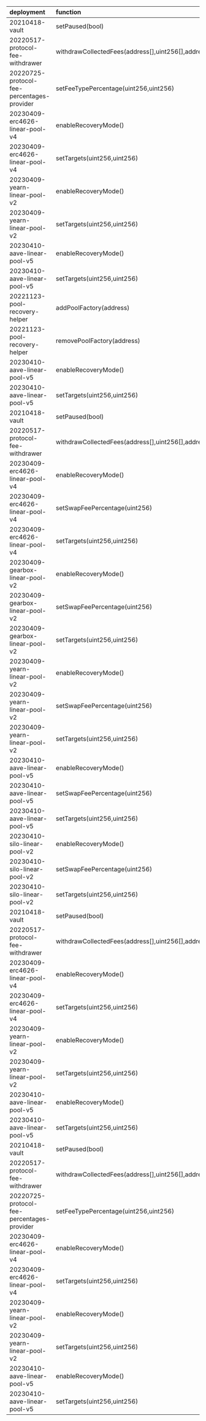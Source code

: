 | deployment                                 | function                                           | role                                                               | chain    | caller              | caller_address                             |
|:-------------------------------------------|:---------------------------------------------------|:-------------------------------------------------------------------|:---------|:--------------------|:-------------------------------------------|
| 20210418-vault                             | setPaused(bool)                                    | 0xb5593fe09464f360ecf835d5b9319ce69900ae1b29d13844b73c250b1f5f92fb | arbitrum | multisigs/emergency | 0xf404C5a0c02397f0908A3524fc5eb84e68Bbe60D |
| 20220517-protocol-fee-withdrawer           | withdrawCollectedFees(address[],uint256[],address) | 0x93b1b7dba9fb074b573d5edb3c983e0490a00925f709289485f0c75988e100cf | arbitrum | multisigs/lm        | 0xc38c5f97B34E175FFd35407fc91a937300E33860 |
| 20220725-protocol-fee-percentages-provider | setFeeTypePercentage(uint256,uint256)              | 0xa0ace5c52c8f0974c521244ccf49a5a7166a9a6fcef623779b42d55fb2c5fbbe | arbitrum | multisigs/dao       | 0xaF23DC5983230E9eEAf93280e312e57539D098D0 |
| 20230409-erc4626-linear-pool-v4            | enableRecoveryMode()                               | 0x04105ccf7d08e1e33d81a35a5ced3da44c613e81d864b1e22b1f3d54c5c37c8b | arbitrum | multisigs/emergency | 0xf404C5a0c02397f0908A3524fc5eb84e68Bbe60D |
| 20230409-erc4626-linear-pool-v4            | setTargets(uint256,uint256)                        | 0x11c6339e89e16488a1313c9f7051a3490329dc37abba0d7977c55cd5222a178e | arbitrum | multisigs/lm        | 0xc38c5f97B34E175FFd35407fc91a937300E33860 |
| 20230409-yearn-linear-pool-v2              | enableRecoveryMode()                               | 0xe92818032e649cabfbbf9828641b240d0c8a4ac9437a937f8e99c6b9f92d0fb8 | arbitrum | multisigs/emergency | 0xf404C5a0c02397f0908A3524fc5eb84e68Bbe60D |
| 20230409-yearn-linear-pool-v2              | setTargets(uint256,uint256)                        | 0x974302a1bc71ef8302d15789d6b2a06a3415d4387cce71f03fe386e816539c3a | arbitrum | multisigs/lm        | 0xc38c5f97B34E175FFd35407fc91a937300E33860 |
| 20230410-aave-linear-pool-v5               | enableRecoveryMode()                               | 0xe5346592e9128cab4378e32315f1836824e56d46f901b9e6bafa554e72c9585a | arbitrum | multisigs/emergency | 0xf404C5a0c02397f0908A3524fc5eb84e68Bbe60D |
| 20230410-aave-linear-pool-v5               | setTargets(uint256,uint256)                        | 0x2342e50fb8143fdbef50d38a2b88596172ad4e0c57a39fdbf27bc56c02d3bba3 | arbitrum | multisigs/lm        | 0xc38c5f97B34E175FFd35407fc91a937300E33860 |
| 20221123-pool-recovery-helper              | addPoolFactory(address)                            | 0x1b92428da72954e7ad3b364e59fbb88fdbec99e68976683c4a272d59c3e157c7 | base     | multisigs/emergency | 0x183C55A0dc7A7Da0f3581997e764D85Fd9E9f63a |
| 20221123-pool-recovery-helper              | removePoolFactory(address)                         | 0x3a5fbda603e92fb625ac204c5e4dc0e375c53b53fa42682287bdce2bca35a5dd | base     | multisigs/emergency | 0x183C55A0dc7A7Da0f3581997e764D85Fd9E9f63a |
| 20230410-aave-linear-pool-v5               | enableRecoveryMode()                               | 0x7461fb1ee70d064228f527e7d349d2429d9abb1a2ec29524519c9dd586f8f3c6 | gnosis   | multisigs/emergency | 0xd6110A7756080a4e3BCF4e7EBBCA8E8aDFBC9962 |
| 20230410-aave-linear-pool-v5               | setTargets(uint256,uint256)                        | 0x6b9adb82c7dca579c077378378d6545465281a86df1446c72ddf4c888f40e0b0 | gnosis   | multisigs/lm        | 0x14969B55a675d13a1700F71A37511bc22D90155a |
| 20210418-vault                             | setPaused(bool)                                    | 0xb5593fe09464f360ecf835d5b9319ce69900ae1b29d13844b73c250b1f5f92fb | mainnet  | multisigs/emergency | 0xA29F61256e948F3FB707b4b3B138C5cCb9EF9888 |
| 20220517-protocol-fee-withdrawer           | withdrawCollectedFees(address[],uint256[],address) | 0x826ac7ce861f2a54e071e6c724653757fdd1259804eb1ca7f040aa1cd09923fe | mainnet  | multisigs/lm        | 0xc38c5f97B34E175FFd35407fc91a937300E33860 |
| 20230409-erc4626-linear-pool-v4            | enableRecoveryMode()                               | 0xbc3dae38c30f2686b160e7154a2d649e84222b9f9de4e3347380cd82f23771ad | mainnet  | multisigs/emergency | 0xA29F61256e948F3FB707b4b3B138C5cCb9EF9888 |
| 20230409-erc4626-linear-pool-v4            | setSwapFeePercentage(uint256)                      | 0xd41187a1d52918991b8e886e7e02dadf9f3899ff8134eaa5aa4e8f6a81dec3ab | mainnet  | multisigs/lm        | 0xc38c5f97B34E175FFd35407fc91a937300E33860 |
| 20230409-erc4626-linear-pool-v4            | setTargets(uint256,uint256)                        | 0x2c7bba59983418a55126cdd07a69d73a710ec5fa3366f5b12c369de97d43492e | mainnet  | multisigs/lm        | 0xc38c5f97B34E175FFd35407fc91a937300E33860 |
| 20230409-gearbox-linear-pool-v2            | enableRecoveryMode()                               | 0x6576d422b86632e2199a13b9ed43bb27cfa9a1e2f521809e4a9efaa1853c5c1c | mainnet  | multisigs/emergency | 0xA29F61256e948F3FB707b4b3B138C5cCb9EF9888 |
| 20230409-gearbox-linear-pool-v2            | setSwapFeePercentage(uint256)                      | 0x0724bafdb03f8d97bf0372ebba73684e8da490a627cc54840323b96c0f8a54d7 | mainnet  | multisigs/lm        | 0xc38c5f97B34E175FFd35407fc91a937300E33860 |
| 20230409-gearbox-linear-pool-v2            | setTargets(uint256,uint256)                        | 0x4b312672200c08d2c4cf1f7d13db3ff0e024832e23c8b2de5c0b1f6e63cb29ca | mainnet  | multisigs/lm        | 0xc38c5f97B34E175FFd35407fc91a937300E33860 |
| 20230409-yearn-linear-pool-v2              | enableRecoveryMode()                               | 0x256eccbca05f769e9349017e92e50ee5d1801d9afbbaf9f6986f61d8ccfb6cb0 | mainnet  | multisigs/emergency | 0xA29F61256e948F3FB707b4b3B138C5cCb9EF9888 |
| 20230409-yearn-linear-pool-v2              | setSwapFeePercentage(uint256)                      | 0x479aa48247a9811620c0d80d6cb740bbc8d9424523952ff24ff7e07f3d10f955 | mainnet  | multisigs/lm        | 0xc38c5f97B34E175FFd35407fc91a937300E33860 |
| 20230409-yearn-linear-pool-v2              | setTargets(uint256,uint256)                        | 0x4673448eaa2b93f1384adf0af721394d754d2bd69f9d18a3f01ba7f4ea6f500c | mainnet  | multisigs/lm        | 0xc38c5f97B34E175FFd35407fc91a937300E33860 |
| 20230410-aave-linear-pool-v5               | enableRecoveryMode()                               | 0x4e4c0dff3668c7cab151f99058e4bb3470cdb320ea5c7584fdf29c1bef04a196 | mainnet  | multisigs/emergency | 0xA29F61256e948F3FB707b4b3B138C5cCb9EF9888 |
| 20230410-aave-linear-pool-v5               | setSwapFeePercentage(uint256)                      | 0x24d685d4b3197ce4efaf94536add3319b1d449f6501b4e29b5365aa0a4defa71 | mainnet  | multisigs/lm        | 0xc38c5f97B34E175FFd35407fc91a937300E33860 |
| 20230410-aave-linear-pool-v5               | setTargets(uint256,uint256)                        | 0x4dfd0a62feee8bdacf3d08393f0afa366dfb2d19ae771c9f9d206ccbe5d45202 | mainnet  | multisigs/lm        | 0xc38c5f97B34E175FFd35407fc91a937300E33860 |
| 20230410-silo-linear-pool-v2               | enableRecoveryMode()                               | 0x034ee1ea95f848440061786bb02a338bc9a003951046d1386ab163bf1fb70192 | mainnet  | multisigs/emergency | 0xA29F61256e948F3FB707b4b3B138C5cCb9EF9888 |
| 20230410-silo-linear-pool-v2               | setSwapFeePercentage(uint256)                      | 0xf7939f1289f961848c0a92aaeff509b21549a13102c87a1c7925a11395ae7d91 | mainnet  | multisigs/lm        | 0xc38c5f97B34E175FFd35407fc91a937300E33860 |
| 20230410-silo-linear-pool-v2               | setTargets(uint256,uint256)                        | 0x40ec418a16c99e189ca5a9d18950f34ffeb1ff1cc484566f9b178c59f304bf31 | mainnet  | multisigs/lm        | 0xc38c5f97B34E175FFd35407fc91a937300E33860 |
| 20210418-vault                             | setPaused(bool)                                    | 0xb5593fe09464f360ecf835d5b9319ce69900ae1b29d13844b73c250b1f5f92fb | optimism | multisigs/emergency | 0xd4c87b33afcE39F1E3F4aF1ce8fFFF7241d9128B |
| 20220517-protocol-fee-withdrawer           | withdrawCollectedFees(address[],uint256[],address) | 0x5a57bdde85c7a823e064d8cdc9a9a1b617f739068ec8925eaf6a562aa22513c6 | optimism | multisigs/lm        | 0x09Df1626110803C7b3b07085Ef1E053494155089 |
| 20230409-erc4626-linear-pool-v4            | enableRecoveryMode()                               | 0x04105ccf7d08e1e33d81a35a5ced3da44c613e81d864b1e22b1f3d54c5c37c8b | optimism | multisigs/emergency | 0xd4c87b33afcE39F1E3F4aF1ce8fFFF7241d9128B |
| 20230409-erc4626-linear-pool-v4            | setTargets(uint256,uint256)                        | 0x11c6339e89e16488a1313c9f7051a3490329dc37abba0d7977c55cd5222a178e | optimism | multisigs/lm        | 0x09Df1626110803C7b3b07085Ef1E053494155089 |
| 20230409-yearn-linear-pool-v2              | enableRecoveryMode()                               | 0xe92818032e649cabfbbf9828641b240d0c8a4ac9437a937f8e99c6b9f92d0fb8 | optimism | multisigs/emergency | 0xd4c87b33afcE39F1E3F4aF1ce8fFFF7241d9128B |
| 20230409-yearn-linear-pool-v2              | setTargets(uint256,uint256)                        | 0x974302a1bc71ef8302d15789d6b2a06a3415d4387cce71f03fe386e816539c3a | optimism | multisigs/lm        | 0x09Df1626110803C7b3b07085Ef1E053494155089 |
| 20230410-aave-linear-pool-v5               | enableRecoveryMode()                               | 0xe5346592e9128cab4378e32315f1836824e56d46f901b9e6bafa554e72c9585a | optimism | multisigs/emergency | 0xd4c87b33afcE39F1E3F4aF1ce8fFFF7241d9128B |
| 20230410-aave-linear-pool-v5               | setTargets(uint256,uint256)                        | 0x2342e50fb8143fdbef50d38a2b88596172ad4e0c57a39fdbf27bc56c02d3bba3 | optimism | multisigs/lm        | 0x09Df1626110803C7b3b07085Ef1E053494155089 |
| 20210418-vault                             | setPaused(bool)                                    | 0xb5593fe09464f360ecf835d5b9319ce69900ae1b29d13844b73c250b1f5f92fb | polygon  | multisigs/emergency | 0x3c58668054c299bE836a0bBB028Bee3aD4724846 |
| 20220517-protocol-fee-withdrawer           | withdrawCollectedFees(address[],uint256[],address) | 0x25995e0bfb9b837ed9e3ed24df7d42689be47c45073cc1953bb0836b292faa13 | polygon  | multisigs/lm        | 0xc38c5f97B34E175FFd35407fc91a937300E33860 |
| 20220725-protocol-fee-percentages-provider | setFeeTypePercentage(uint256,uint256)              | 0x716d6b6afc33d645e9c2c78937fc28afcca38a4ef927fb307679e9709b73214e | polygon  | multisigs/dao       | 0xeE071f4B516F69a1603dA393CdE8e76C40E5Be85 |
| 20230409-erc4626-linear-pool-v4            | enableRecoveryMode()                               | 0x0ab8486492d2c210b3e25cbe0edc6da056cb86a87d97e1505c437891d0feeb8a | polygon  | multisigs/emergency | 0x3c58668054c299bE836a0bBB028Bee3aD4724846 |
| 20230409-erc4626-linear-pool-v4            | setTargets(uint256,uint256)                        | 0xeaef47449a416a9bfb2deedb72095ad8e87e585b1673098647a2d5afba27843b | polygon  | multisigs/lm        | 0xc38c5f97B34E175FFd35407fc91a937300E33860 |
| 20230409-yearn-linear-pool-v2              | enableRecoveryMode()                               | 0x4e4c0dff3668c7cab151f99058e4bb3470cdb320ea5c7584fdf29c1bef04a196 | polygon  | multisigs/emergency | 0x3c58668054c299bE836a0bBB028Bee3aD4724846 |
| 20230409-yearn-linear-pool-v2              | setTargets(uint256,uint256)                        | 0x4dfd0a62feee8bdacf3d08393f0afa366dfb2d19ae771c9f9d206ccbe5d45202 | polygon  | multisigs/lm        | 0xc38c5f97B34E175FFd35407fc91a937300E33860 |
| 20230410-aave-linear-pool-v5               | enableRecoveryMode()                               | 0x2702eaf4dd3129a963b411073e79e54b4810837c737bfa553cf21c7628be4564 | polygon  | multisigs/emergency | 0x3c58668054c299bE836a0bBB028Bee3aD4724846 |
| 20230410-aave-linear-pool-v5               | setTargets(uint256,uint256)                        | 0xf5a8e359029ddcb834519348eb7904a82bab363d7e75f3de00bbee8e0b94ea44 | polygon  | multisigs/lm        | 0xc38c5f97B34E175FFd35407fc91a937300E33860 |